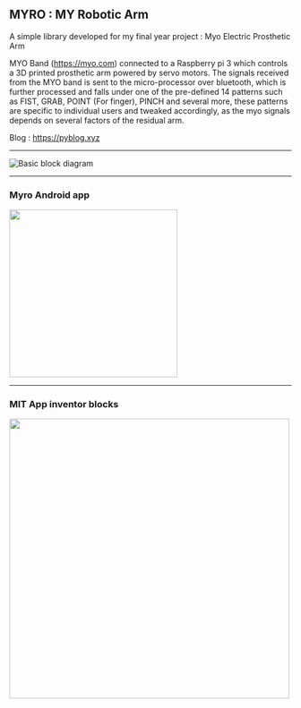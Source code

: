 ## MYRO : MY Robotic Arm

A simple library developed for my final year project : Myo Electric Prosthetic Arm

MYO Band (https://myo.com) connected to a Raspberry pi 3 which controls a 3D printed prosthetic arm powered by servo motors.
The signals received from the MYO band is sent to the micro-processor over bluetooth, which is further processed and falls under one of the pre-defined 14 patterns such as FIST, GRAB, POINT (For finger), PINCH and several more, these patterns are specific to individual users and tweaked accordingly, as the myo signals depends on several factors of the residual arm.

Blog : https://pyblog.xyz

- - -
![Basic block diagram](https://pyblog.xyz/wp-content/uploads/2020/02/Block-Diagram.png?raw=true)

- - -
### Myro Android app
<img src="https://pyblog.xyz/wp-content/uploads/2020/04/myro_app.png?raw=true" width="300"/>

- - -
### MIT App inventor blocks
<img src="https://pyblog.xyz/wp-content/uploads/2020/04/mit_blocks.png?raw=true" width="500"/>
